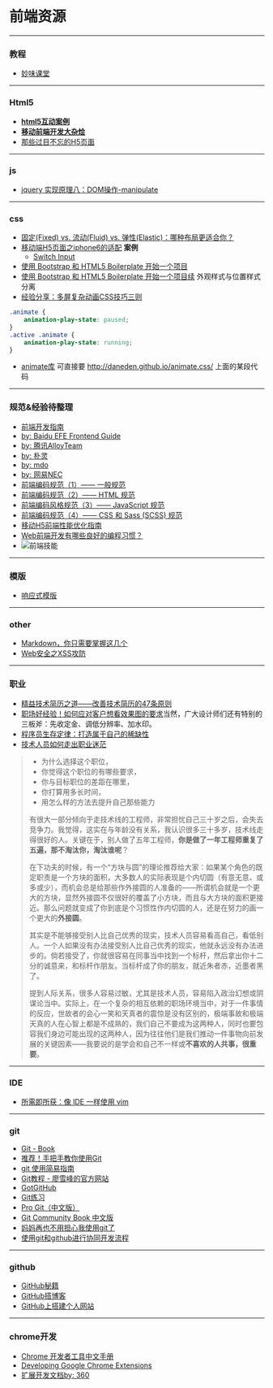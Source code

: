 # 前端资源

---
### 教程
* [妙味课堂](http://www.miaov.com/2013/miaovideo/miaovideo.html)

---
### Html5
* __[html5互动案例](http://www.w3cmark.com/html5/)__
* __[移动前端开发大杂烩](https://github.com/hoosin/mobile-web-favorites)__
* [那些过目不忘的H5页面](http://isux.tencent.com/great-mobile-h5-pages.html)

---
### js
* [jquery 实现原理八：DOM操作-manipulate](http://blog.csdn.net/lihongxun945/article/details/13354369)

---
### css
* [固定(Fixed) vs. 流动(Fluid) vs. 弹性(Elastic)：哪种布局更适合你？](http://blog.moocss.com/tutorials/html-css-tutorials/438.html)
* [移动端H5页面之iphone6的适配](http://www.ghugo.com/mobile-h5-fluid-layout-for-iphone6/)
__案例__
   * [Switch Input](http://meyer.github.io/css-toggle-switch/)
* [使用 Bootstrap 和 HTML5 Boilerplate 开始一个项目](http://www.cnblogs.com/xyzhanjiang/p/3790646.html)
* [使用 Bootstrap 和 HTML5 Boilerplate 开始一个项目续](http://www.cnblogs.com/xyzhanjiang/p/3804481.html)
  外观样式与位置样式分离
* [经验分享：多屏复杂动画CSS技巧三则](http://isux.tencent.com/css-animation-skills.html)
```css
.animate {
    animation-play-state: paused;
}
.active .animate {
    animation-play-state: running;
}
```
* [animate库](http://anicollection.github.io/#/) 可直接要 http://daneden.github.io/animate.css/ 上面的某段代码

---
### 规范&经验**待整理**
* [前端开发指南](http://coderlmn.github.io/Front-End-Development-Guidelines/)
* [by: Baidu EFE Frontend Guide](https://github.com/ecomfe/spec)
* [by: 腾讯AlloyTeam](http://alloyteam.github.io/code-guide/)
* [by: 朴灵](http://html5ify.com/fks/)
* [by: mdo](http://codeguide.bootcss.com/)
* [by: 网易NEC](http://nec.netease.com/)
* [前端编码规范（1）—— 一般规范](http://www.css88.com/archives/5361)
* [前端编码规范（2）—— HTML 规范](http://www.css88.com/archives/5364)
* [前端编码风格规范（3）—— JavaScript 规范](http://www.css88.com/archives/5366)
* [前端编码规范（4）—— CSS 和 Sass (SCSS) 规范](http://www.css88.com/archives/5505)
* [移动H5前端性能优化指南](http://isux.tencent.com/h5-performance.html)
* [Web前端开发有哪些良好的编程习惯？](http://www.zhihu.com/question/28015349)
* ![前端技能](http://pic4.zhimg.com/5f58c1e417da4229682fa25b0987a733_r.jpg)

---
### 模版
* [响应式模版](http://html5up.net/)

---
### other
* [Markdown，你只需要掌握这几个](http://www.cnblogs.com/crazyant007/p/4220066.html)
* [Web安全之XSS攻防](http://caibaojian.com/xss.html)


---
### 职业
* [精益技术简历之道——改善技术简历的47条原则](http://zh.lucida.me/blog/lean-technical-resume/)
* [职场好经验！如何应对客户想看效果图的要求](http://www.uisdc.com/deal-with-mockup-require)当然，广大设计师们还有特别的三板斧：先收定金、调低分辨率、加水印。
* [程序员生存定律：打造属于自己的稀缺性](http://www.admin10000.com/document/4854.html)
* [技术人员如何走出职业迷茫](http://mp.weixin.qq.com/s?__biz=MjM5MTA1MjAxMQ==&mid=203288102&idx=1&sn=bb8dcc5908093349e9c1f4cd4675cda8&scene=0#rd)

> * 为什么选择这个职位，
> * 你觉得这个职位的有哪些要求，
> * 你与目标职位的差距在哪里，
> * 你打算用多长时间，
> * 用怎么样的方法去提升自己那些能力
> 
> 有很大一部分倾向于走技术线的工程师，非常担忧自己三十岁之后，会失去竞争力。我觉得，这实在与年龄没有关系，我认识很多三十多岁，技术线走得很好的人。关键在于，别人做了五年工程师，**你是做了一年工程师重复了五遍，那不淘汰你，淘汰谁呢**？
> 
> 在下功夫的时候，有一个“方块与圆”的理论推荐给大家：如果某个角色的既定职责是一个方块的面积，大多数人的实际表现是个内切圆（有意无意、或多或少），而机会总是给那些作外接圆的人准备的——所谓机会就是一个更大的方块，显然外接圆不仅很好的覆盖了小方块，而且与大方块的面积更接近。那么问题就变成了你到底是个习惯性作内切圆的人，还是在努力的画一个更大的**外接圆**。
> 
> 其实是不能够接受别人比自己优秀的现实，技术人员容易看高自己，看低别人。一个人如果没有办法接受别人比自己优秀的现实，他就永远没有办法进步的。倘若接受了，你就很容易在同事当中找到一个标杆，然后拿出你十二分的诚意来，和标杆作朋友。当标杆成了你的朋友，就近朱者赤，近墨者黑了。
> 
> 提到人际关系，很多人容易过敏，尤其是技术人员，容易陷入政治幻想或阴谋论当中。实际上，在一个复杂的相互依赖的职场环境当中，对于一件事情的反应，世故者的会心一笑和天真者的震惊是没有区别的，极端事故和极端天真的人在心智上都是不成熟的，我们自己不要成为这两种人，同时也要包容我们身边可能出现的这两种人，因为往往他们是我们推动一件事物向前发展的关键因素——我要说的是学会和自己不一样或**不喜欢的人共事，很重要**。

---
### IDE
* [所需即所获：像 IDE 一样使用 vim](https://github.com/yangyangwithgnu/use_vim_as_ide)

---
### git
* [Git - Book](http://git-scm.com/book/zh/v1)
* [推荐！手把手教你使用Git](http://www.alibuybuy.com/posts/85952.html)
* [git 使用简易指南](http://www.bootcss.com/p/git-guide/)
* [Git教程 - 廖雪峰的官方网站](http://www.liaoxuefeng.com/wiki/0013739516305929606dd18361248578c67b8067c8c017b000)
* [GotGitHub](http://www.worldhello.net/gotgithub/index.html)
* [Git练习](http://onlywei.github.io/explain-git-with-d3/#)
* [Pro Git（中文版）](http://git.oschina.net/progit/)
* [Git Community Book 中文版](http://gitbook.liuhui998.com/)
* [妈妈再也不用担心我使用git了](http://hcy2367.github.io/2014/12/29/git-usage.html)
* [使用git和github进行协同开发流程](http://livoras.com/post/28)

---
### github
* [GitHub秘籍](http://snowdream86.gitbooks.io/github-cheat-sheet/content/zh/index.html)
* [GitHub搭博客](http://www.zwlme.com/diary/hello-github.html)
* [GitHub上搭建个人网站](http://itmyhome.com/2015/01/build-a-personal-site-on-github/)

---
### chrome开发
* [Chrome 开发者工具中文手册](https://github.com/CN-Chrome-DevTools/CN-Chrome-DevTools)
* [Developing Google Chrome Extensions](http://code.tutsplus.com/tutorials/developing-google-chrome-extensions--net-33076)
* [扩展开发文档by: 360](http://open.chrome.360.cn/extension_dev/getstarted.html)
